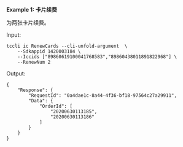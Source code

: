 **Example 1: 卡片续费**

为两张卡片续费。

Input: 

```
tccli ic RenewCards --cli-unfold-argument  \
    --Sdkappid 1420003184 \
    --Iccids ["89860619100041768583","89860438011891822968"] \
    --RenewNum 2
```

Output: 
```
{
    "Response": {
        "RequestId": "0a4dae1c-8a44-4f36-bf18-97564c27a29911",
        "Data": {
            "OrderId": [
                "20200630113185",
                "20200630113186"
            ]
        }
    }
}
```

